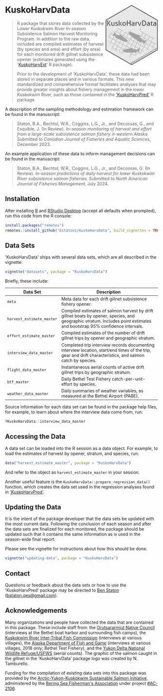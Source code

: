 # KuskoHarvData <img src="man/figures/sticker/KuskoHarvData-logo.png" align="right" height=200px/>

> R package that stores data collected by the Lower Kuskokwim River In-season Subsistence Salmon Harvest Monitoring Program.
> In addition to the raw data, included are compiled estimates of harvest (by species and area) and effort (by area) for each monitored drift gillnet subsistence opener (estimates generated using the '[KuskoHarvEst](https://github.com/bstaton1/KuskoHarvEst)' R package).
>
> Prior to the development of 'KuskoHarvData', these data had been stored in separate places and in various formats.
> This new standardized and comprehensive format facilitates analyses that may provide greater insights about fishery management in the lower Kuskokwim River, such as those contained in the ['KuskoHarvPred'](https://github.com/bstaton1/KuskoHarvPred) R package. 

A description of the sampling methodology and estimation framework can be found in the manuscript:

> Staton, B.A., Bechtol, W.R., Coggins, L.G., Jr., and Decossas, G., and Esquible, J. (In Review). _In-season monitoring of harvest and effort from a large-scale subsistence salmon fishery in western Alaska._ Submitted to _Canadian Journal of Fisheries and Aquatic Sciences_, December 2023.

An example application of these data to inform management decisions can be found in the manuscript:

> Staton, B.A., Bechtol, W.R., Coggins, L.G., Jr., and Decossas, G. (In Review). _In-season predictions of daily harvest for lower Kuskokwim River subsistence salmon fisheries._ Submitted to _North American Journal of Fisheries Management_, July 2024.

## Installation

After installing [R](https://cran.rstudio.com/) and [RStudio Desktop](https://posit.co/download/rstudio-desktop/) (accept all defaults when prompted), run this code from the R console:

```R
install.packages("remotes")
remotes::install_github("bstaton1/KuskoHarvData", build_vignettes = TRUE)
```

## Data Sets

'KuskoHarvData' ships with several data sets, which are all described in the vignette:

```R
vignette("datasets", package = "KuskoHarvData")
```

Briefly, these include:

| Data Set                  	| Description                                                                                                                                                              	|
|---------------------------	|--------------------------------------------------------------------------------------------------------------------------------------------------------------------------	|
| `meta`                    	| Meta data for each drift gillnet subsistence fishery opener.                                                                                                             	|
| `harvest_estimate_master` 	| Compiled estimates of salmon harvest by drift gillnet boats by opener, species, and geographic stratum. Includes point estimates and bootstrap 95% confidence intervals. 	|
| `effort_estimate_master`  	| Compiled estimates of the number of drift gillnet trips by opener and geographic stratum.                                                                                	|
| `interview_data_master`   	| Completed trip interview records documenting interview location, start/end times of the trip, gear and drift characteristics, and salmon catch by species.               	|
| `flight_data_master`      	| Instantaneous aerial counts of active drift gillnet trips by geographic stratum.                                                                                         	|
| `btf_master`              	| Daily Bethel Test Fishery catch-per-unit-effort by species.                                                                                                              	|
| `weather_data_master`     	| Daily summaries of weather variables, as measured at the Bethel Airport (PABE).                                                                                          	|
Source information for each data set can be found in the package help files, for example, to learn about where the interview data come from, run:

```R
?KuskoHarvData::interview_data_master
```

## Accessing the Data

A data set can be loaded into the R session as a data object.
For example, to load the estimates of harvest by opener, stratum, and species, run:

```R
data("harvest_estimate_master", package = "KuskoHarvData")
```

And refer to the object as `harvest_estimate_master` in your session.

Another useful feature is the `KuskoHarvData::prepare_regression_data()` function, which creates the data set used in the regression analyses found in ['KuskoHarvPred'](https://github.com/bstaton1/KuskoHarvPred).

## Updating the Data

It is the intent of the package developer that the data sets be updated with the most current data.
Following the conclusion of each season and after the data sets are finalized for each monitored, the package should be updated such that it contains the same information as is used in the season-wide final report.

Please see the vignette for instructions about how this should be done.

```R
vignette("updating-data", package = "KuskoHarvData")
```

## Contact

Questions or feedback about the data sets or how to use the 'KuskoHarvPred' package may be directed to [Ben Staton](https://github.com/bstaton1) (<bstaton.qes@gmail.com>).

## Acknowledgements

Many organizations and people have collected the data that are contained in this package. These include staff from: the [Orutsararmiut Native Council](https://orutsararmiut.org/) (interviews at the Bethel boat harbor and surrounding fish camps), the [Kuskokwim River Inter-Tribal Fish Commission](https://www.kuskosalmon.org/) (interviews at various villages), the [Alaska Department of Fish and Game](https://www.adfg.alaska.gov/) (interviews at various villages, 2018 only; Bethel Test Fishery), and the [Yukon Delta National Wildlife Refuge/USFWS](https://www.fws.gov/refuge/yukon-delta) (aerial counts). 
The graphic of the salmon caught in the gillnet in the 'KuskoHarvData' package logo was created by N. Tamburello.

Funding for the compilation of existing data sets into this package was provided by the [Arctic-Yukon-Kuskokwim Sustainable Salmon Initiative](https://www.aykssi.org/), administered by the [Bering Sea Fisherman's Association](https://www.bsfaak.org/) under project [#AC-2106](https://www.aykssi.org/project/kuskokwim-river-harvest-prediction-tools/).
